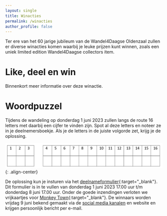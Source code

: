 ```yaml
---
layout: single
title: Winacties
permalink: /winacties
author_profile: false
---
```


Ter ere van het 60 jarige jubileum van de Wandel4Daagse Oldenzaal zullen er diverse winacties komen waarbij je leuke prijzen kunt winnen, zoals een uniek limited edition Wandel4Daagse collectors item.

# Like, deel en win

Binnenkort meer informatie over deze winactie.

# Woordpuzzel

Tijdens de wandeling op donderdag 1 juni 2023 zullen langs de route 16 letters met daarbij een cijfer te vinden zijn. Spot al deze letters en noteer ze in je deelnemersboekje. Als je de letters in de juiste volgorde zet, krijg je de oplossing.

![Woordpuzzel](/assets/images/woordlettersspel.png){: .align-center}

De oplossing kun je insturen via het [deelnameformulier](https://forms.microsoft.com/e/t6aYz1E4f9){:target="_blank"}. Dit formulier is in te vullen van donderdag 1 juni 2023 17.00 uur t/m donderdag 8 juni 17.00 uur. Onder de goede inzendingen verloten we vrijkaartjes voor [Monkey Town](https://www.monkeytown.eu/nl/enschede/home){:target="_blank"}. De winnaars worden vrijdag 9 juni bekend gemaakt via de [social media kanalen](/socials) en website en krijgen persoonlijk bericht per e-mail.